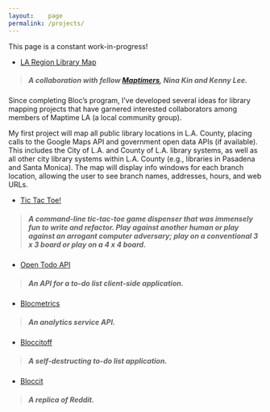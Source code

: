 ```yaml
---
layout:    page
permalink: /projects/
---
```


This page is a constant work-in-progress!

- [LA Region Library Map](https://github.com/rhubarb-crew/la-region-library-map)

>##### A collaboration with fellow [Maptimers](https://github.com/maptimeLA/), Nina Kin and Kenny Lee.

Since completing Bloc’s program, I’ve developed several ideas for library mapping projects that have garnered interested collaborators among members of Maptime LA (a local community group).

My first project will map all public library locations in L.A. County, placing calls to the Google Maps API and government open data APIs (if available). This includes the City of L.A. and County of L.A. library systems, as well as all other city library systems within L.A. County (e.g., libraries in Pasadena and Santa Monica). The map will display info windows for each branch location, allowing the user to see branch names, addresses, hours, and web URLs.


- [Tic Tac Toe!](https://github.com/eirinikos/ruby-bites#tictactoerb)

>##### A command-line tic-tac-toe game dispenser that was immensely fun to write and refactor. Play against another human or play against an arrogant computer adversary; play on a conventional 3 x 3 board or play on a 4 x 4 board.

- [Open Todo API](https://github.com/eirinikos/open-todo-api)

>##### An API for a to-do list client-side application.

- [Blocmetrics](https://github.com/eirinikos/blocmetrics)

>##### An analytics service API.

- [Bloccitoff](https://github.com/eirinikos/bloccitoff)

>##### A self-destructing to-do list application.

- [Bloccit](https://github.com/eirinikos/bloccit)

>##### A replica of Reddit.